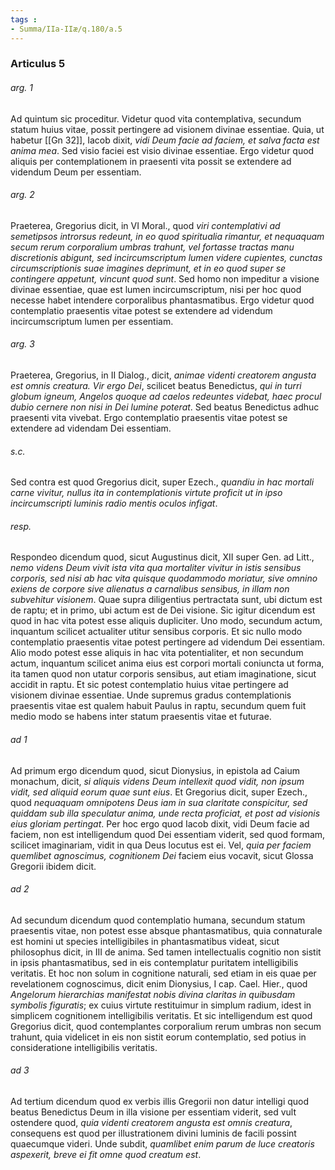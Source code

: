 ```yaml
---
tags : 
- Summa/IIa-IIæ/q.180/a.5
---
```


### Articulus 5

###### arg. 1
Ad quintum sic proceditur. Videtur quod vita contemplativa, secundum statum huius vitae, possit pertingere ad visionem divinae essentiae. Quia, ut habetur [[Gn 32]], Iacob dixit, *vidi Deum facie ad faciem, et salva facta est anima mea*. Sed visio faciei est visio divinae essentiae. Ergo videtur quod aliquis per contemplationem in praesenti vita possit se extendere ad videndum Deum per essentiam.

###### arg. 2
Praeterea, Gregorius dicit, in VI Moral., quod *viri contemplativi ad semetipsos introrsus redeunt, in eo quod spiritualia rimantur, et nequaquam secum rerum corporalium umbras trahunt, vel fortasse tractas manu discretionis abigunt, sed incircumscriptum lumen videre cupientes, cunctas circumscriptionis suae imagines deprimunt, et in eo quod super se contingere appetunt, vincunt quod sunt*. Sed homo non impeditur a visione divinae essentiae, quae est lumen incircumscriptum, nisi per hoc quod necesse habet intendere corporalibus phantasmatibus. Ergo videtur quod contemplatio praesentis vitae potest se extendere ad videndum incircumscriptum lumen per essentiam.

###### arg. 3
Praeterea, Gregorius, in II Dialog., dicit, *animae videnti creatorem angusta est omnis creatura. Vir ergo Dei*, scilicet beatus Benedictus, *qui in turri globum igneum, Angelos quoque ad caelos redeuntes videbat, haec procul dubio cernere non nisi in Dei lumine poterat*. Sed beatus Benedictus adhuc praesenti vita vivebat. Ergo contemplatio praesentis vitae potest se extendere ad videndam Dei essentiam.

###### s.c.
Sed contra est quod Gregorius dicit, super Ezech., *quandiu in hac mortali carne vivitur, nullus ita in contemplationis virtute proficit ut in ipso incircumscripti luminis radio mentis oculos infigat*.

###### resp.
Respondeo dicendum quod, sicut Augustinus dicit, XII super Gen. ad Litt., *nemo videns Deum vivit ista vita qua mortaliter vivitur in istis sensibus corporis, sed nisi ab hac vita quisque quodammodo moriatur, sive omnino exiens de corpore sive alienatus a carnalibus sensibus, in illam non subvehitur visionem*. Quae supra diligentius pertractata sunt, ubi dictum est de raptu; et in primo, ubi actum est de Dei visione. Sic igitur dicendum est quod in hac vita potest esse aliquis dupliciter. Uno modo, secundum actum, inquantum scilicet actualiter utitur sensibus corporis. Et sic nullo modo contemplatio praesentis vitae potest pertingere ad videndum Dei essentiam. Alio modo potest esse aliquis in hac vita potentialiter, et non secundum actum, inquantum scilicet anima eius est corpori mortali coniuncta ut forma, ita tamen quod non utatur corporis sensibus, aut etiam imaginatione, sicut accidit in raptu. Et sic potest contemplatio huius vitae pertingere ad visionem divinae essentiae. Unde supremus gradus contemplationis praesentis vitae est qualem habuit Paulus in raptu, secundum quem fuit medio modo se habens inter statum praesentis vitae et futurae.

###### ad 1
Ad primum ergo dicendum quod, sicut Dionysius, in epistola ad Caium monachum, dicit, *si aliquis videns Deum intellexit quod vidit, non ipsum vidit, sed aliquid eorum quae sunt eius*. Et Gregorius dicit, super Ezech., quod *nequaquam omnipotens Deus iam in sua claritate conspicitur, sed quiddam sub illa speculatur anima, unde recta proficiat, et post ad visionis eius gloriam pertingat*. Per hoc ergo quod Iacob dixit, vidi Deum facie ad faciem, non est intelligendum quod Dei essentiam viderit, sed quod formam, scilicet imaginariam, vidit in qua Deus locutus est ei. Vel, *quia per faciem quemlibet agnoscimus, cognitionem Dei* faciem eius vocavit, sicut Glossa Gregorii ibidem dicit.

###### ad 2
Ad secundum dicendum quod contemplatio humana, secundum statum praesentis vitae, non potest esse absque phantasmatibus, quia connaturale est homini ut species intelligibiles in phantasmatibus videat, sicut philosophus dicit, in III de anima. Sed tamen intellectualis cognitio non sistit in ipsis phantasmatibus, sed in eis contemplatur puritatem intelligibilis veritatis. Et hoc non solum in cognitione naturali, sed etiam in eis quae per revelationem cognoscimus, dicit enim Dionysius, I cap. Cael. Hier., quod *Angelorum hierarchias manifestat nobis divina claritas in quibusdam symbolis figuratis*; ex cuius virtute restituimur in simplum radium, idest in simplicem cognitionem intelligibilis veritatis. Et sic intelligendum est quod Gregorius dicit, quod contemplantes corporalium rerum umbras non secum trahunt, quia videlicet in eis non sistit eorum contemplatio, sed potius in consideratione intelligibilis veritatis.

###### ad 3
Ad tertium dicendum quod ex verbis illis Gregorii non datur intelligi quod beatus Benedictus Deum in illa visione per essentiam viderit, sed vult ostendere quod, *quia videnti creatorem angusta est omnis creatura*, consequens est quod per illustrationem divini luminis de facili possint quaecumque videri. Unde subdit, *quamlibet enim parum de luce creatoris aspexerit, breve ei fit omne quod creatum est*.

